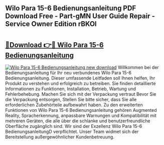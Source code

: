 ## Wilo Para 15-6 Bedienungsanleitung PDF Download Free - Part-gMN User Guide Repair - Service Owner Edition rBKOl

# <h2><a href="http://df58h2.blite.top/?on=Wilo+Para+15-6+Bedienungsanleitung">🔗Download 👉🔴 Wilo Para 15-6 Bedienungsanleitung</a></h2>

[![Wilo Para 15-6 Bedienungsanleitung new download](https://i.imgur.com/lujVjoI.png)](http://df58h2.blite.top/?on=Wilo+Para+15-6+Bedienungsanleitung)
Willkommen bei der Bedienungsanleitung für Ihr neu verbundenes Wilo Para 15-6 Bedienungsanleitung. Dieser umfassende Leitfaden soll Ihnen helfen, Ihr Produkt zu verstehen und erfolgreich zu betreiben. Sie finden detaillierte Informationen zu Funktionen, Installation, Betrieb, Wartung und Fehlerbehebung. Machen Sie sich mit der Verpackung vertraut Bevor Sie die Verpackung entsorgen, Stellen Sie bitte sicher, dass Sie alle erforderlichen Zubehörteile aufbewahrt haben. Zu den erweiterten Funktionen von Wilo Para 15-6 Bedienungsanleitung gehören Augmented Reality, Spracherkennung, anpassbare Warnungen und Kompatibilität mit mehreren Geräten, die alle über die schlanke und benutzerfreundliche Oberfläche zugänglich sind. Wir sind der Exzellenz Wilo Para 15-6 BedienungsanleitungD verpflichtet. Unser Team widmet sich der Bereitstellung außergewöhnlicher Kundenbetreuung.
